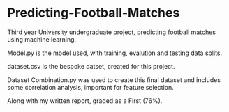 # Predicting-Football-Matches
Third year University undergraduate project, predicting football matches using machine learning.

Model.py is the model used, with training, evalution and testing data splits.

dataset.csv is the bespoke datset, created for this project.

Dataset Combination.py was used to create this final dataset and includes some correlation analysis, important for feature selection.

Along with my written report, graded as a First (76%).
